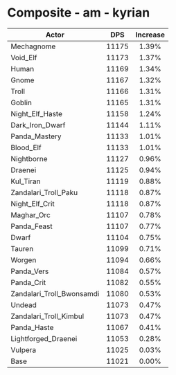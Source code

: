 # Composite - am - kyrian
| Actor | DPS | Increase |
|---|:---:|:---:|
|Mechagnome|11175|1.39%|
|Void_Elf|11173|1.37%|
|Human|11169|1.34%|
|Gnome|11167|1.32%|
|Troll|11166|1.31%|
|Goblin|11165|1.31%|
|Night_Elf_Haste|11158|1.24%|
|Dark_Iron_Dwarf|11144|1.11%|
|Panda_Mastery|11133|1.01%|
|Blood_Elf|11133|1.01%|
|Nightborne|11127|0.96%|
|Draenei|11125|0.94%|
|Kul_Tiran|11119|0.88%|
|Zandalari_Troll_Paku|11118|0.87%|
|Night_Elf_Crit|11118|0.87%|
|Maghar_Orc|11107|0.78%|
|Panda_Feast|11107|0.77%|
|Dwarf|11104|0.75%|
|Tauren|11099|0.71%|
|Worgen|11094|0.66%|
|Panda_Vers|11084|0.57%|
|Panda_Crit|11082|0.55%|
|Zandalari_Troll_Bwonsamdi|11080|0.53%|
|Undead|11073|0.47%|
|Zandalari_Troll_Kimbul|11073|0.47%|
|Panda_Haste|11067|0.41%|
|Lightforged_Draenei|11053|0.28%|
|Vulpera|11025|0.03%|
|Base|11021|0.00%|
